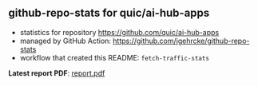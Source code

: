 ## github-repo-stats for quic/ai-hub-apps

- statistics for repository https://github.com/quic/ai-hub-apps
- managed by GitHub Action: https://github.com/jgehrcke/github-repo-stats
- workflow that created this README: `fetch-traffic-stats`

**Latest report PDF**: [report.pdf](https://github.com/njjetha/System-Design/raw/github-repo-stats/quic/ai-hub-apps/latest-report/report.pdf)

